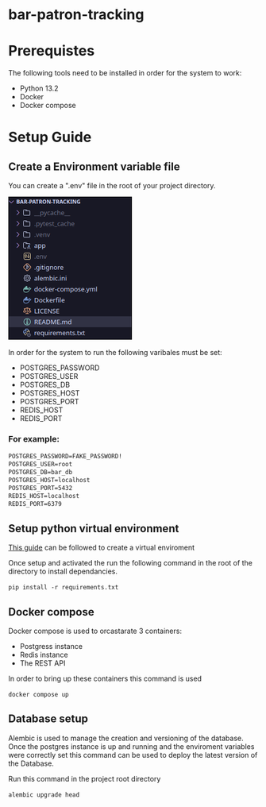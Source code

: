 # bar-patron-tracking

# Prerequistes

The following tools need to be installed in order for the system to work:

- Python 13.2
- Docker
- Docker compose

# Setup Guide
## Create a Environment variable file
You can create a ".env" file in the root of your project directory.

![".env" file in the root](/images/env_loc.png)

In order for the system to run the following varibales must be set:


- POSTGRES_PASSWORD
- POSTGRES_USER
- POSTGRES_DB
- POSTGRES_HOST
- POSTGRES_PORT
- REDIS_HOST
- REDIS_PORT

### For example:
```
POSTGRES_PASSWORD=FAKE_PASSWORD!
POSTGRES_USER=root
POSTGRES_DB=bar_db
POSTGRES_HOST=localhost
POSTGRES_PORT=5432
REDIS_HOST=localhost
REDIS_PORT=6379
```
## Setup python virtual environment

[This guide](https://dev.to/naicigam28/python-virtual-environments-pl2) can be followed to create a virtual enviroment

Once setup and activated the run the following command in the root of the directory to install dependancies.

```pip install -r requirements.txt```
## Docker compose

Docker compose is used to orcastarate 3 containers:

- Postgress instance
- Redis instance
- The REST API

In order to bring up these containers this command is used

```docker compose up```

## Database setup

Alembic is used to manage the creation and versioning of the database. Once the postgres instance is up and running and the enviroment variables were correctly set this command can be used to deploy the latest version of the Database. 

Run this command in the project root directory

```alembic upgrade head```



